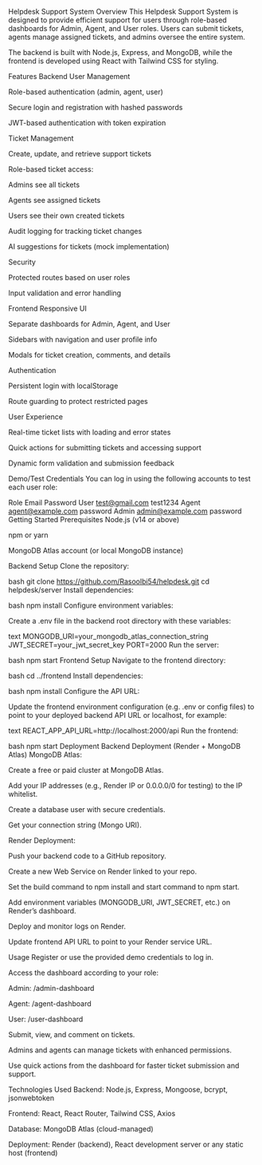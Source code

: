 Helpdesk Support System
Overview
This Helpdesk Support System is designed to provide efficient support for users through role-based dashboards for Admin, Agent, and User roles. Users can submit tickets, agents manage assigned tickets, and admins oversee the entire system.

The backend is built with Node.js, Express, and MongoDB, while the frontend is developed using React with Tailwind CSS for styling.

Features
Backend
User Management

Role-based authentication (admin, agent, user)

Secure login and registration with hashed passwords

JWT-based authentication with token expiration

Ticket Management

Create, update, and retrieve support tickets

Role-based ticket access:

Admins see all tickets

Agents see assigned tickets

Users see their own created tickets

Audit logging for tracking ticket changes

AI suggestions for tickets (mock implementation)

Security

Protected routes based on user roles

Input validation and error handling

Frontend
Responsive UI

Separate dashboards for Admin, Agent, and User

Sidebars with navigation and user profile info

Modals for ticket creation, comments, and details

Authentication

Persistent login with localStorage

Route guarding to protect restricted pages

User Experience

Real-time ticket lists with loading and error states

Quick actions for submitting tickets and accessing support

Dynamic form validation and submission feedback

Demo/Test Credentials
You can log in using the following accounts to test each user role:

Role	Email	Password
User	test@gmail.com	test1234
Agent	agent@example.com	password
Admin	admin@example.com	password
Getting Started
Prerequisites
Node.js (v14 or above)

npm or yarn

MongoDB Atlas account (or local MongoDB instance)

Backend Setup
Clone the repository:

bash
git clone https://github.com/Rasoolbi54/helpdesk.git
cd helpdesk/server
Install dependencies:

bash
npm install
Configure environment variables:

Create a .env file in the backend root directory with these variables:

text
MONGODB_URI=your_mongodb_atlas_connection_string
JWT_SECRET=your_jwt_secret_key
PORT=2000
Run the server:

bash
npm start
Frontend Setup
Navigate to the frontend directory:

bash
cd ../frontend
Install dependencies:

bash
npm install
Configure the API URL:

Update the frontend environment configuration (e.g. .env or config files) to point to your deployed backend API URL or localhost, for example:

text
REACT_APP_API_URL=http://localhost:2000/api
Run the frontend:

bash
npm start
Deployment
Backend Deployment (Render + MongoDB Atlas)
MongoDB Atlas:

Create a free or paid cluster at MongoDB Atlas.

Add your IP addresses (e.g., Render IP or 0.0.0.0/0 for testing) to the IP whitelist.

Create a database user with secure credentials.

Get your connection string (Mongo URI).

Render Deployment:

Push your backend code to a GitHub repository.

Create a new Web Service on Render linked to your repo.

Set the build command to npm install and start command to npm start.

Add environment variables (MONGODB_URI, JWT_SECRET, etc.) on Render’s dashboard.

Deploy and monitor logs on Render.

Update frontend API URL to point to your Render service URL.

Usage
Register or use the provided demo credentials to log in.

Access the dashboard according to your role:

Admin: /admin-dashboard

Agent: /agent-dashboard

User: /user-dashboard

Submit, view, and comment on tickets.

Admins and agents can manage tickets with enhanced permissions.

Use quick actions from the dashboard for faster ticket submission and support.

Technologies Used
Backend: Node.js, Express, Mongoose, bcrypt, jsonwebtoken

Frontend: React, React Router, Tailwind CSS, Axios

Database: MongoDB Atlas (cloud-managed)

Deployment: Render (backend), React development server or any static host (frontend)




